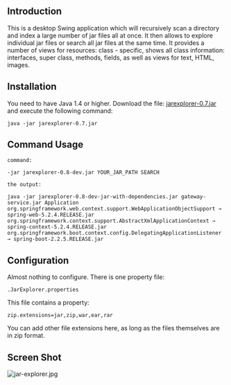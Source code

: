 
## Introduction

This is a desktop Swing application which will recursively scan a directory and index a large number of jar files
all at once. It then allows to explore individual jar files or search all jar files at the same time.
It provides a number of views for resources: class - specific, shows all class information:
interfaces, super class, methods, fields, as well as views for text, HTML, images.

## Installation

You need to have Java 1.4 or higher.
Download the file: [jarexplorer-0.7.jar](https://github.com/javalite/jar-explorer/releases/download/v0.7/jarexplorer-0.7.jar)
and execute the following command:

    java -jar jarexplorer-0.7.jar

## Command Usage
    command:

    -jar jarexplorer-0.8-dev.jar YOUR_JAR_PATH SEARCH

    the output:

    java -jar jarexplorer-0.8-dev-jar-with-dependencies.jar gateway-service.jar Application
    org.springframework.web.context.support.WebApplicationObjectSupport → spring-web-5.2.4.RELEASE.jar
    org.springframework.context.support.AbstractXmlApplicationContext → spring-context-5.2.4.RELEASE.jar
    org.springframework.boot.context.config.DelegatingApplicationListener → spring-boot-2.2.5.RELEASE.jar

## Configuration

Almost nothing to configure. There is one property file:

    .JarExplorer.properties

This file contains a property:

    zip.extensions=jar,zip,war,ear,rar

You can add other file extensions here, as long as the files themselves are in zip format.

## Screen Shot

![jar-explorer.jpg](https://raw.githubusercontent.com/javalite/jar-explorer/master/src/main/resources/jar-explorer.jpg)

